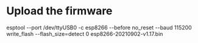 # Upload the firmware
esptool --port /dev/ttyUSB0 -c esp8266 --before no_reset --baud 115200 write_flash  --flash_size=detect 0 esp8266-20210902-v1.17.bin
